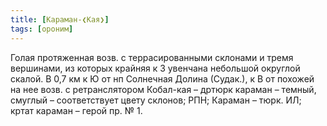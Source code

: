 ```yaml
---
title: [Караман-❮Кая❯]
tags: [ороним]
---
```


Голая протяженная возв. с террасированными склонами и тремя вершинами, из
которых крайняя к З увенчана небольшой округлой скалой. В 0,7 км к Ю от нп
Солнечная Долина (Судак.), к В от похожей на нее возв. с ретранслятором
Кобал-кая – дртюрк караман – темный, смуглый – соответствует цвету склонов; РПН;
Караман – тюрк. ИЛ; кртат караман – герой пр. № 1.

